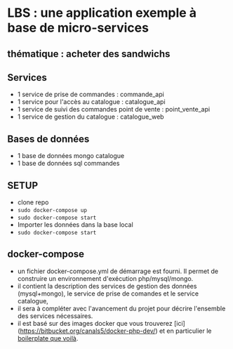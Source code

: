 # LBS : une application exemple à base de micro-services
## thématique : acheter des sandwichs

## Services

* 1 service de prise de commandes : commande_api
* 1 service pour l'accès au catalogue : catalogue_api
* 1 service de suivi des commandes point de vente : point_vente_api
* 1 service de gestion du catalogue : catalogue_web

## Bases de données

* 1 base de données mongo catalogue
* 1 base de données sql commandes

## SETUP

* clone repo
* ```sudo docker-compose up```
* ```sudo docker-compose start```
* Importer les données dans la base local
* ```sudo docker-compose start```

## docker-compose

* un fichier docker-compose.yml de démarrage est fourni. Il permet de construire un environnement d'exécution php/mysql/mongo.
* il contient la description des services de gestion des données (mysql+mongo), le service de prise de comandes et le service catalogue,
* il sera à compléter avec l'avancement du projet pour décrire l'ensemble des services nécessaires.
* il est basé sur des images docker que vous trouverez [ici] (https://bitbucket.org/canals5/docker-php-dev/) et en particulier le [boilerplate que voilà](https://bitbucket.org/canals5/docker-php-dev/src/master/boilerplate/).